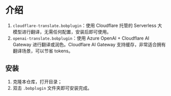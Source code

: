 # 介绍

1. `cloudflare-translate.bobplugin`：使用 Cloudflare 托管的 Serverless 大模型进行翻译，无需任何配置，安装后即可使用。
2. `openai-translate.bobplugin`：使用 Azure OpenAI + Cloudflare AI Gateway 进行翻译或润色。Cloudflare AI Gateway 支持缓存，非常适合拥有翻译场景，可以节省 tokens。

## 安装

1. 克隆本仓库，打开目录；
2. 双击 `.bobplugin` 文件夹即可安装完成。

